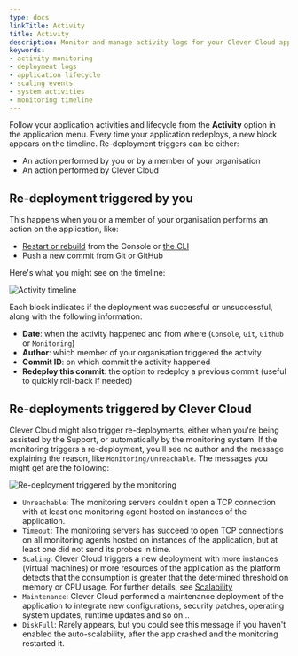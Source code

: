 ```yaml
---
type: docs
linkTitle: Activity
title: Activity
description: Monitor and manage activity logs for your Clever Cloud applications including deployments, scaling events, and system activities
keywords:
- activity monitoring
- deployment logs
- application lifecycle
- scaling events
- system activities
- monitoring timeline
---
```


Follow your application activities and lifecycle from the **Activity** option in the application menu. Every time your application redeploys, a new block appears on the timeline. Re-deployment triggers can be either:

 - An action performed by you or by a member of your organisation
 - An action performed by Clever Cloud

 ## Re-deployment triggered by you

This happens when you or a member of your organisation performs an action on the application, like:

- [Restart or rebuild](/doc/administrate/apps-management/#start-restart-and-stop) from the Console or [the CLI](/doc/cli/)
- Push a new commit from Git or GitHub

 Here's what you might see on the timeline:

![Activity timeline](/images/activity.png)

Each block indicates if the deployment was successful or unsuccessful, along with the following information:

- **Date**: when the activity happened and from where (`Console`, `Git`, `Github` or `Monitoring`)
- **Author**: which member of your organisation triggered the activity
- **Commit ID**: on which commit the activity happened
- **Redeploy this commit**: the option to redeploy a previous commit (useful to quickly roll-back if needed)

## Re-deployments triggered by Clever Cloud

Clever Cloud might also trigger re-deployments, either when you're being assisted by the Support, or automatically by the monitoring system. If the monitoring triggers a re-deployment, you'll see no author and the message explaining the reason, like `Monitoring/Unreachable`. The messages you might get are the following:

![Re-deployment triggered by the monitoring](/images/monitoring.png)

- `Unreachable`: The monitoring servers couldn't open a TCP connection with at least one monitoring agent hosted on instances of the application.
- `Timeout`: The monitoring servers has succeed to open TCP connections on all monitoring agents hosted on instances of the application, but at least one did not send its probes in time.
- `Scaling`: Clever Cloud triggers a new deployment with more instances (virtual machines) or more resources of the application as the platform detects that the consumption is greater that the determined threshold on memory or CPU usage. For further details, see [Scalability](/doc/administrate/scalability)
- `Maintenance`: Clever Cloud performed a maintenance deployment of the application to integrate new configurations, security patches, operating system updates, runtime updates and so on…
- `DiskFull`: Rarely appears, but you could see this message if you haven't enabled the auto-scalability, after the app crashed and the monitoring restarted it.
